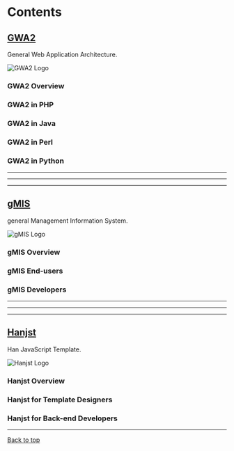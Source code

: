 
# Contents

## [GWA2](gwa2/index)
General Web Application Architecture.

![GWA2 Logo](http://ufqi.com/blog/wp-content/uploads/2016/09/gwa2-logo-201606.v2.png)

### GWA2 Overview
### GWA2 in PHP
### GWA2 in Java
### GWA2 in Perl
### GWA2 in Python
----


---

---

## [gMIS](gmis/index)
general Management Information System.

![gMIS Logo](https://ufqi.com/dev/gmis/gmis-logo-201606.png)

### gMIS Overview
### gMIS End-users
### gMIS Developers
---

---

---

## [Hanjst](hanjst/index)
Han JavaScript Template.

![Hanjst Logo](http://ufqi.com/blog/wp-content/uploads/2019/06/hanjst-logo.201901.jpg)

### Hanjst Overview
### Hanjst for Template Designers
### Hanjst for Back-end Developers


---
[Back to top](index)
<!--stackedit_data:
eyJoaXN0b3J5IjpbLTUyNzU4MjQzMSwtMTQxODU4NDc3NSwtMT
I0MzA1OTAwNCw1MzYwMjM1MCw5ODg0MTQyMTAsLTQ1MjM1ODUx
NCwtMTUwODg5NzQzMCwtNjEzNDExNjc0LDEyNzU3MzUxNDldfQ
==
-->